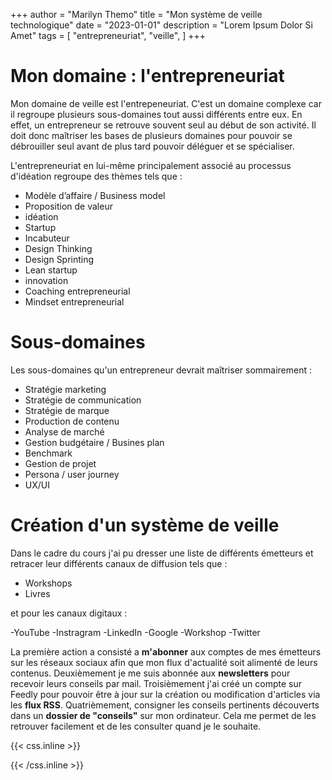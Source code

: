 +++
author = "Marilyn Themo"
title = "Mon système de veille technologique"
date = "2023-01-01"
description = "Lorem Ipsum Dolor Si Amet"
tags = [
    "entrepreneuriat",
    "veille",
    ]
+++

# Mon domaine : l'entrepreneuriat
Mon domaine de veille est l'entrepeneuriat. C'est un domaine complexe car il regroupe plusieurs sous-domaines tout aussi différents entre eux. En effet, un entrepreneur se retrouve souvent seul au début de son activité. Il doit donc maîtriser les bases de plusieurs domaines pour pouvoir se débrouiller seul avant de plus tard pouvoir déléguer et se spécialiser.

L'entrepreneuriat en lui-même principalement associé au processus d'idéation regroupe des thèmes tels que :

- Modèle d’affaire / Business model
- Proposition de valeur 
- idéation
- Startup
- Incabuteur
- Design Thinking 
- Design Sprinting
- Lean startup
- innovation
- Coaching entrepreneurial
- Mindset entrepreneurial

# Sous-domaines
Les sous-domaines qu'un entrepreneur devrait maîtriser sommairement :

- Stratégie marketing 
- Stratégie de communication 
- Stratégie de marque
- Production de contenu
- Analyse de marché 
- Gestion budgétaire / Busines plan
- Benchmark 
- Gestion de projet 
- Persona / user journey 
- UX/UI

# Création d'un système de veille
Dans le cadre du cours j'ai pu dresser une liste de différents émetteurs et retracer leur différents canaux de diffusion tels que : 

- Workshops       
- Livres 

et pour les canaux digitaux  :

-YouTube
-Instragram
-LinkedIn
-Google
-Workshop
-Twitter 


La première action a consisté a **m'abonner** aux comptes de mes émetteurs sur les réseaux sociaux afin que mon flux d'actualité soit alimenté de leurs contenus. Deuxièmement je me suis abonnée aux **newsletters** pour recevoir leurs conseils par mail. Troisièmement j'ai créé un compte sur Feedly pour pouvoir être à jour sur la création ou modification d'articles via les **flux RSS**.
Quatrièmement, consigner les conseils pertinents découverts dans un **dossier de "conseils"** sur mon ordinateur. Cela me permet de les retrouver facilement et de les consulter quand je le souhaite.


{{< css.inline >}}
<style>
.canon { background: white; width: 100%; height: auto; }
</style>
{{< /css.inline >}}
